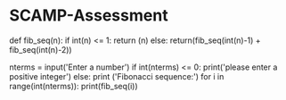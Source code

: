 # SCAMP-Assessment
def fib_seq(n):
	if int(n) <= 1:
		return (n)
	else:
		return(fib_seq(int(n)-1) + fib_seq(int(n)-2))

nterms = input('Enter a number')
if int(nterms) <= 0:
	print('please enter a positive integer')
else: 
    print ('Fibonacci sequence:')
    for i in range(int(nterms)):
    	print(fib_seq(i))
